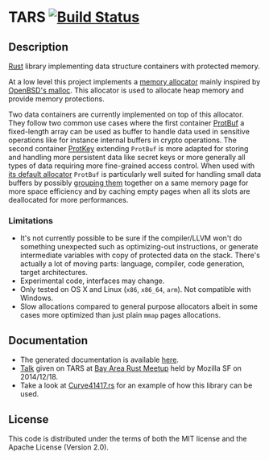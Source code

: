 # TARS [![Build Status](https://travis-ci.org/seb-m/tars.svg?branch=master)](https://travis-ci.org/seb-m/tars)


## Description

[Rust](http://www.rust-lang.org/) library implementing data structure containers with protected memory.

At a low level this project implements a [memory allocator](http://seb.dbzteam.org/rs/tars/tars/malloc/index.html) mainly inspired by [OpenBSD's malloc](http://www.openbsd.org/cgi-bin/man.cgi?query=malloc&arch=default&manpath=OpenBSD-current). This allocator is used to allocate heap memory and provide memory protections.

Two data containers are currently implemented on top of this allocator. They follow two common use cases where the first container [ProtBuf](http://seb.dbzteam.org/rs/tars/tars/struct.ProtBuf.html) a fixed-length array can be used as buffer to handle data used in sensitive operations like for instance internal buffers in crypto operations. The second container [ProtKey](http://seb.dbzteam.org/rs/tars/tars/struct.ProtKey.html) extending `ProtBuf` is more adapted for storing and handling more persistent data like secret keys or more generally all types of data requiring more fine-grained access control. When used with [its default allocator](http://seb.dbzteam.org/rs/tars/tars/allocator/struct.ProtectedBufferAllocator.html) `ProtBuf` is particularly well suited for handling small data buffers by possibly [grouping them](https://github.com/seb-m/tars/blob/master/rust-meetup-122014/malloc.png) together on a same memory page for more space efficiency and by caching empty pages when all its slots are deallocated for more performances.


### Limitations

* It's not currently possible to be sure if the compiler/LLVM won't do something unexpected such as optimizing-out instructions, or generate intermediate variables with copy of protected data on the stack. There's actually a lot of moving parts: language, compiler, code generation, target architectures.
* Experimental code, interfaces may change.
* Only tested on OS X and Linux (`x86`, `x86_64`, `arm`). Not compatible with Windows.
* Slow allocations compared to general purpose allocators albeit in some cases more optimized than just plain `mmap` pages allocations.


## Documentation

* The generated documentation is available [here](http://seb.dbzteam.org/tars/).
* [Talk](https://github.com/seb-m/tars/raw/master/rust-meetup-122014/rust-meetup-122014-tars.pdf) given on TARS at [Bay Area Rust Meetup](https://air.mozilla.org/bay-area-rust-meetup-december-2014/) held by Mozilla SF on 2014/12/18.
* Take a look at [Curve41417.rs](https://github.com/seb-m/curve41417.rs) for an example of how this library can be used.


## License

This code is distributed under the terms of both the MIT license and the Apache License (Version 2.0).
